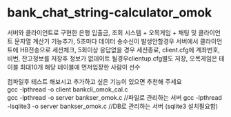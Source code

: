 # bank_chat_string-calculator_omok
서버와 클라이언트로 구현한 은행 입출금, 조회 시스템 + 오목게임 + 채팅 및 클라이언트 문자열 계산기 기능추가,
5초마다 데이터 송수신이 발생안할경우 서버에서 클라이언트에 HB전송으로 세션체크, 5회이상 응답없을 경우 세션종료,
client.cfg에 계좌번호, 비번, 잔고정보를 저장후 정보가 없데이트 될경우clientup.cfg별도 저장, 
오목게임은 테이블 최대10개 해당 테이블에 먼저입장한 사람이 선수 
 
컴파일후 테스트 해보시고 추가하고 싶은 기능이 있으면 추천해 주세요\
gcc -lpthread -o client bankcli_omok_cal.c\
gcc -lpthread -o server bankser_omok.c //파일로 관리하는 서버
gcc -lpthread -lsqlite3 -o server bankser_omok.c //DB로 관리하는 서버 (sqlite3 설치필요함)
